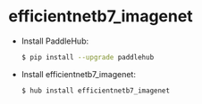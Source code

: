 # efficientnetb7_imagenet
* Install PaddleHub: 

    ```bash
    $ pip install --upgrade paddlehub
    ```

* Install efficientnetb7_imagenet: 

    ```bash
    $ hub install efficientnetb7_imagenet
    ```
